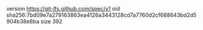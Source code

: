 version https://git-lfs.github.com/spec/v1
oid sha256:7bd09e7a279163863ea4126a3443128cd7a7760d2cf688643bd2d5904b38e8ba
size 392
